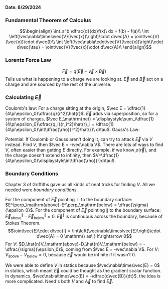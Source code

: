 **Date: 8/29/2024**

### Fundamental Theorem of Calculus
$$\begin{align}
\int_a^b \dfrac{d}{dx}f(x)\ dx = f(b) - f(a)\\
\int \left(\vec\nabla\times\vec{V}(\vec{x})\right)\cdot d\vec{A} = \oint\vec{V}(\vec{x})\cdot d\vec{l}\\
\int \left(\vec\nabla\cdot\vec{V}(\vec{x})\right)\cdot d\vec{\tau} = \oint\vec{V}(\vec{x})\cdot d\vec{A}\\
\end{align}$$

### Lorentz Force Law
$$\vec{F} = q\left(\vec{E}+\vec{v}\times\vec{B}\right)$$
Tells us what is happening to a charge we are looking at.
$\vec E$ and $\vec B$ act on a charge and are sourced by the rest of the universe.

### Calculating $\vec E$
Coulomb's law: For a charge sitting at the origin, $\vec E = \dfrac{1}{4\pi\epsilon_0}\dfrac{q}{r^2}\hat{r}$.
$\vec E$ adds via superposition, so for a system of charges, $\vec E_\mathrm{net} = \displaystyle\sum_i\dfrac{1}{4\pi\epsilon_0}\dfrac{q_i}{r_i^2}\hat{r}_i = \dfrac{1}{4\pi\epsilon_0}\int\dfrac{\rho}{r^2}\hat{r}\ d\tau$.
Gauss's Law:

Potential:
If Coulomb or Gauss aren't doing it, can try to attack $\vec E$ via $V$ instead.
Find $V$, then $\vec E = -\vec\nabla V$.
There are lots of ways to find $V$, often easier than getting $E$ directly.
For example, if we know $\rho(\vec{r})$, and the charge doesn't extend to infinity, then $V=\dfrac{1}{4\pi\epsilon_0}\displaystyle\int\dfrac{\rho}{r}d\tau$.


### Boundary Conditions
Chapter 3 of Griffiths gave us all kinds of neat tricks for finding $V$.
All we needed were *boundary conditions*.

For the component of $\vec E$ pointing $\perp$ to the boundary surface: $E^\perp_\mathrm{above}-E^\perp_\mathrm{below} = \dfrac{\sigma}{\epsilon_0}$.
For the component of $\vec E$ pointing $\parallel$ to the boundary surface: $\vec E^\parallel_\mathrm{above}-\vec E^\parallel_\mathrm{below} = 0$.
$\vec E^\parallel$ is continuous across the boundary, because of Stokes Theorem.
$$\oint\vec{E}\cdot d\vec{l} = \int\left(\vec\nabla\times\vec{E}\right)\cdot d\vec{A} = 0 \mathrm{\ as\ } h\rightarrow 0$$
For $V$: $D_\hat{n}V_\mathrm{above}-D_\hat{n}V_\mathrm{below} = -\dfrac{\sigma}{\epsilon_0}$, coming from $\vec E = -\vec\nabla V$.
For $V$: $V_\mathrm{above}-V_\mathrm{below} = 0$, because $\vec E$ would be infinite if it wasn't $0$.

We were able to define $V$ in statics because $\vec\nabla\times\vec{E} = 0$ in statics, which meant $\vec E$ could be thought as the gradient scalar function. In dynamics, $\vec\nabla\times\vec{E} = -\dfrac{d\vec{B}}{dt}$, the idea is more complicated. Need's both $V$ and $\vec{A}$ to find $\vec E$.

